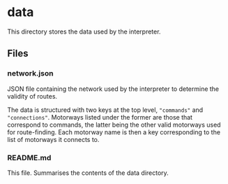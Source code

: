 # data
This directory stores the data used by the interpreter.

## Files

### network.json
JSON file containing the network used by the interpreter to determine the validity of routes.

The data is structured with two keys at the top level, `"commands"` and `"connections"`. Motorways listed under the
former are those that correspond to commands, the latter being the other valid motorways used for route-finding. Each
motorway name is then a key corresponding to the list of motorways it connects to.

### README.md
This file. Summarises the contents of the data directory.
